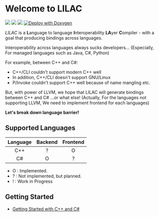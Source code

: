 # Welcome to LILAC

![](https://img.shields.io/github/license/Sharp0802/lilac)
![](https://img.shields.io/github/repo-size/Sharp0802/lilac)
![](https://img.shields.io/github/commit-activity/m/Sharp0802/lilac)
[![Deploy with Doxygen](https://github.com/Sharp0802/lilac/actions/workflows/doxygen.yml/badge.svg)](https://github.com/Sharp0802/lilac/actions/workflows/doxygen.yml)

*LILAC* is a <b>L</b>anguage to language <b>I</b>nteroperability <b>LA</b>yer <b>C</b>ompiler -
with a goal that producing bindings across languages.

Interoperability across languages always sucks developers...
(Especially, For managed languages such as Java, C#, Python)

For example, between C++ and C#:

- C++/CLI couldn't support modern C++ well
- In addition, C++/CLI doesn't support GNU/Linux
- P/Invoke couldn't support C++ well because of name mangling etc.

But, with power of LLVM, we hope that LILAC will generate bindings between C++ and C# ...or what else!
(Actually, For the languages not supporting LLVM, We need to implement frontend for each languages)

**Let's break down language barrier!**

## Supported Languages

| Language | Backend | Frontend |
|:--------:|:-------:|:--------:|
|   C++    |    ?    |    O     |
|    C#    |    O    |    ?     |

- O : Implemented.
- ? : Not implemented, but planned.
- ! : Work in Progress

## Getting Started

- [Getting Started with C++ and C#](https://lilac.sharp0802.com/md_docs_2GettingStartedCppCsharp.html)

